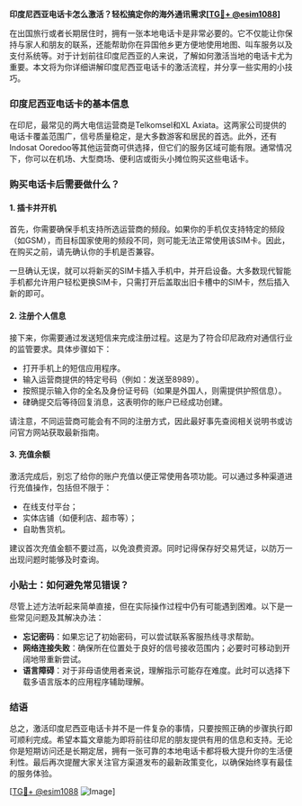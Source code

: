 **印度尼西亚电话卡怎么激活？轻松搞定你的海外通讯需求[[TG💪+ @esim1088](https://t.me/s/esim1088)]**

在出国旅行或者长期居住时，拥有一张本地电话卡是非常必要的。它不仅能让你保持与家人和朋友的联系，还能帮助你在异国他乡更方便地使用地图、叫车服务以及支付系统等。对于计划前往印度尼西亚的人来说，了解如何激活当地的电话卡尤为重要。本文将为你详细讲解印度尼西亚电话卡的激活流程，并分享一些实用的小技巧。

### 印度尼西亚电话卡的基本信息

在印尼，最常见的两大电信运营商是Telkomsel和XL Axiata。这两家公司提供的电话卡覆盖范围广，信号质量稳定，是大多数游客和居民的首选。此外，还有Indosat Ooredoo等其他运营商可供选择，但它们的服务区域可能有限。通常情况下，你可以在机场、大型商场、便利店或街头小摊位购买这些电话卡。

### 购买电话卡后需要做什么？

#### 1. 插卡并开机
首先，你需要确保手机支持所选运营商的频段。如果你的手机仅支持特定的频段（如GSM），而目标国家使用的频段不同，则可能无法正常使用该SIM卡。因此，在购买之前，请先确认你的手机是否兼容。

一旦确认无误，就可以将新买的SIM卡插入手机中，并开启设备。大多数现代智能手机都允许用户轻松更换SIM卡，只需打开后盖取出旧卡槽中的SIM卡，然后插入新的即可。

#### 2. 注册个人信息
接下来，你需要通过发送短信来完成注册过程。这是为了符合印尼政府对通信行业的监管要求。具体步骤如下：

- 打开手机上的短信应用程序。
- 输入运营商提供的特定号码（例如：发送至8989）。
- 按照提示输入你的全名及身份证号码（如果是外国人，则需提供护照信息）。
- 硉确提交后等待回复消息，这表明你的账户已经成功创建。

请注意，不同运营商可能会有不同的注册方式，因此最好事先查阅相关说明书或访问官方网站获取最新指南。

#### 3. 充值余额
激活完成后，别忘了给你的账户充值以便正常使用各项功能。可以通过多种渠道进行充值操作，包括但不限于：
   - 在线支付平台；
   - 实体店铺（如便利店、超市等）；
   - 自助售货机。

建议首次充值金额不要过高，以免浪费资源。同时记得保存好交易凭证，以防万一出现问题时能够及时查询。

### 小贴士：如何避免常见错误？
尽管上述方法听起来简单直接，但在实际操作过程中仍有可能遇到困难。以下是一些常见问题及其解决办法：
- **忘记密码**：如果忘记了初始密码，可以尝试联系客服热线寻求帮助。
- **网络连接失败**：确保所在位置处于良好的信号接收范围内；必要时可移动到开阔地带重新尝试。
- **语言障碍**：对于非母语使用者来说，理解指示可能存在难度。此时可以选择下载多语言版本的应用程序辅助理解。

### 结语
总之，激活印度尼西亚电话卡并不是一件复杂的事情，只要按照正确的步骤执行即可顺利完成。希望本篇文章能为即将前往印尼的朋友提供有用的信息和支持。无论你是短期访问还是长期定居，拥有一张可靠的本地电话卡都将极大提升你的生活便利性。最后再次提醒大家关注官方渠道发布的最新政策变化，以确保始终享有最佳的服务体验。

[[TG💪+ @esim1088](https://t.me/s/esim1088) ![Image](https://i.postimg.cc/4NQfJmqS/Snipaste-2025-05-13-00-14-12.png)]